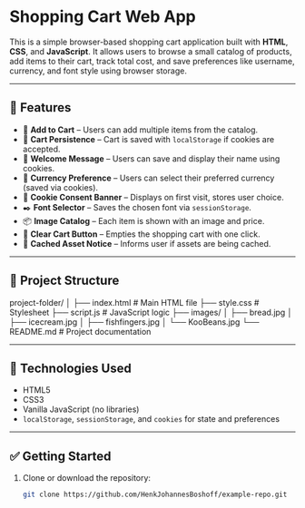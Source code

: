 # Shopping Cart Web App

This is a simple browser-based shopping cart application built with **HTML**, **CSS**, and **JavaScript**. It allows users to browse a small catalog of products, add items to their cart, track total cost, and save preferences like username, currency, and font style using browser storage.

---

## 🚀 Features

- 🛒 **Add to Cart** – Users can add multiple items from the catalog.
- 💾 **Cart Persistence** – Cart is saved with `localStorage` if cookies are accepted.
- 💬 **Welcome Message** – Users can save and display their name using cookies.
- 💱 **Currency Preference** – Users can select their preferred currency (saved via cookies).
- 🧁 **Cookie Consent Banner** – Displays on first visit, stores user choice.
- ✒️ **Font Selector** – Saves the chosen font via `sessionStorage`.
- 📦 **Image Catalog** – Each item is shown with an image and price.
- 🧹 **Clear Cart Button** – Empties the shopping cart with one click.
- 🔄 **Cached Asset Notice** – Informs user if assets are being cached.

---

## 📁 Project Structure
project-folder/
│
├── index.html # Main HTML file
├── style.css # Stylesheet
├── script.js # JavaScript logic
├── images/
│ ├── bread.jpg
│ ├── icecream.jpg
│ ├── fishfingers.jpg
│ └── KooBeans.jpg
└── README.md # Project documentation

---

## 🧠 Technologies Used

- HTML5
- CSS3
- Vanilla JavaScript (no libraries)
- `localStorage`, `sessionStorage`, and `cookies` for state and preferences

---

## ✅ Getting Started

1. Clone or download the repository:
   ```bash
   git clone https://github.com/HenkJohannesBoshoff/example-repo.git
